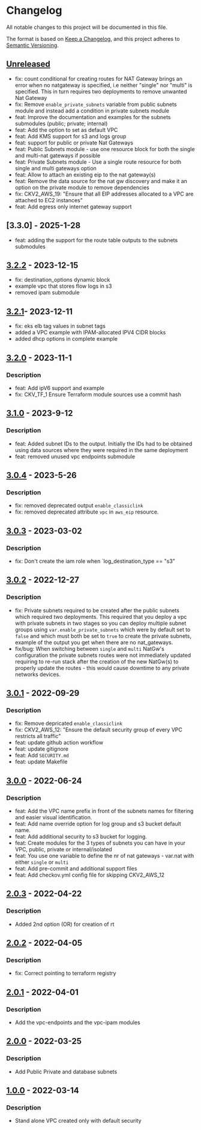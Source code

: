 # Changelog
All notable changes to this project will be documented in this file.

The format is based on [Keep a Changelog](https://keepachangelog.com/en/1.0.0/),
and this project adheres to [Semantic Versioning](https://semver.org/spec/v2.0.0.html).

## [Unreleased]
- fix: count conditional for creating routes for NAT Gateway brings an error when no natgateway is specified, i.e neither "single" nor "multi" is specified. This in turn requires two deployments to remove unwanted Nat Gateway
- fix: Remove `enable_private_subnets` variable from public subnets module and instead add a condition in private subnets module
- feat: Improve the documentation and examples for the subnets submodules (public; private; internal)
- feat: Add the option to set as default VPC
- feat: Add KMS support for s3 and logs group
- feat: support for public or private Nat Gateways
- feat: Public Subnets module - use one resource block for both the single and multi-nat gateways if possible
- feat: Private Subnets module - Use a single route resource for both single and multi gateways option
- feat: Allow to attach an existing eip to the nat gateway(s)
- feat: Remove the data source for the nat gw discovery and make it an option on the private module to remove dependencies
- fix: CKV2_AWS_19: "Ensure that all EIP addresses allocated to a VPC are attached to EC2 instances"
- feat: Add egress only internet gateway support

## [3.3.0] - 2025-1-28
- feat: adding the support for the route table outputs to the subnets submodules

## [3.2.2] - 2023-12-15
- fix: destination_options dynamic block
- example vpc that stores flow logs in s3
- removed ipam submodule

## [3.2.1]- 2023-12-11
- fix: eks elb tag values in subnet tags
- added a VPC example with IPAM-allocated IPV4 CIDR blocks
- added dhcp options in complete example

## [3.2.0] - 2023-11-1
### Description
- feat: Add ipV6 support and example
- fix: CKV_TF_1 Ensure Terraform module sources use a commit hash

## [3.1.0] - 2023-9-12
### Description
- feat: Added subnet IDs to the output. Initially the IDs had to be obtained using data sources where they were required in the same deployment
- feat: removed unused vpc endpoints submodule

## [3.0.4] - 2023-5-26
### Description
- fix: removed deprecated output `enable_classiclink`
- fix: removed deprecated attribute `vpc` in `aws_eip` resource.

## [3.0.3] - 2023-03-02
### Description
- fix: Don't create the iam role when `log_destination_type == "s3"

## [3.0.2] - 2022-12-27
### Description
- fix: Private subnets required to be created after the public subnets which required two deployments. This required that you deploy a vpc with private subnets in two stages so you can deploy multiple subnet groups using `var.enable_private_subnets` which were by default set to `false` and which must both be set to `true` to create the private subnets, example of the output you get when there are no nat_gateways.
- fix/bug: When switching between `single` and `multi` NatGw's configuration the private subnets routes were not immediately updated requiring to re-run stack after the creation of the new NatGw(s) to properly update the routes - this would cause downtime to any private networks devices.

## [3.0.1] - 2022-09-29
### Description
- fix: Remove depricated `enable_classiclink`
- fix: CKV2_AWS_12: "Ensure the default security group of every VPC restricts all traffic"
- feat: update github action workflow
- feat: update gitignore
- feat: Add `SECURITY.md`
- feat: update Makefile

## [3.0.0] - 2022-06-24
### Description
- feat: Add the VPC name prefix in front of the subnets names for filtering and easier visual identification.
- feat: Add name override option for log group and s3 bucket default name.
- feat: Add additional security to s3 bucket for logging.
- feat: Create modules for the 3 types of subnets you can have in your VPC, public, private or internal/isolated
- feat: You use one variable to define the nr of nat gateways - var.nat with either `single` or `multi`
- feat: Add pre-commit and additional support files
- feat: Add checkov.yml config file for skipping CKV2_AWS_12

## [2.0.3] - 2022-04-22
### Description
- Added 2nd option (OR) for creation of rt

## [2.0.2] - 2022-04-05
### Description
- fix: Correct pointing to terraform registry

## [2.0.1] - 2022-04-01
### Description
- Add the vpc-endpoints and the vpc-ipam modules

## [2.0.0] - 2022-03-25
### Description
- Add Public Private and database subnets

## [1.0.0] - 2022-03-14
### Description
- Stand alone VPC created only with default security


[Unreleased]: https://github.com/boldlink/terraform-aws-vpc/compare/3.3.0...HEAD

[3.2.2]: https://github.com/boldlink/terraform-aws-vpc/releases/tag/3.2.2
[3.2.2]: https://github.com/boldlink/terraform-aws-vpc/releases/tag/3.2.2
[3.2.1]: https://github.com/boldlink/terraform-aws-vpc/releases/tag/3.2.1
[3.2.0]: https://github.com/boldlink/terraform-aws-vpc/releases/tag/3.2.0
[3.1.0]: https://github.com/boldlink/terraform-aws-vpc/releases/tag/3.1.0
[3.0.4]: https://github.com/boldlink/terraform-aws-vpc/releases/tag/3.0.4
[3.0.3]: https://github.com/boldlink/terraform-aws-vpc/releases/tag/3.0.3
[3.0.2]: https://github.com/boldlink/terraform-aws-vpc/releases/tag/3.0.2
[3.0.1]: https://github.com/boldlink/terraform-aws-vpc/releases/tag/3.0.1
[3.0.0]: https://github.com/boldlink/terraform-aws-vpc/releases/tag/3.0.0
[2.0.3]: https://github.com/boldlink/terraform-aws-vpc/releases/tag/2.0.3
[2.0.2]: https://github.com/boldlink/terraform-aws-vpc/releases/tag/2.0.2
[2.0.1]: https://github.com/boldlink/terraform-aws-vpc/releases/tag/2.0.1
[2.0.0]: https://github.com/boldlink/terraform-aws-vpc/releases/tag/2.0.0
[1.0.0]: https://github.com/boldlink/terraform-aws-vpc/releases/tag/1.0.0
